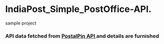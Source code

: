 # IndiaPost_Simple_PostOffice-API. 

sample project 
### <p>API data fetched from <a href="http://www.postalpincode.in/Api-Details" target="_blank"> PostalPin API </a> and details are furnished </p>
